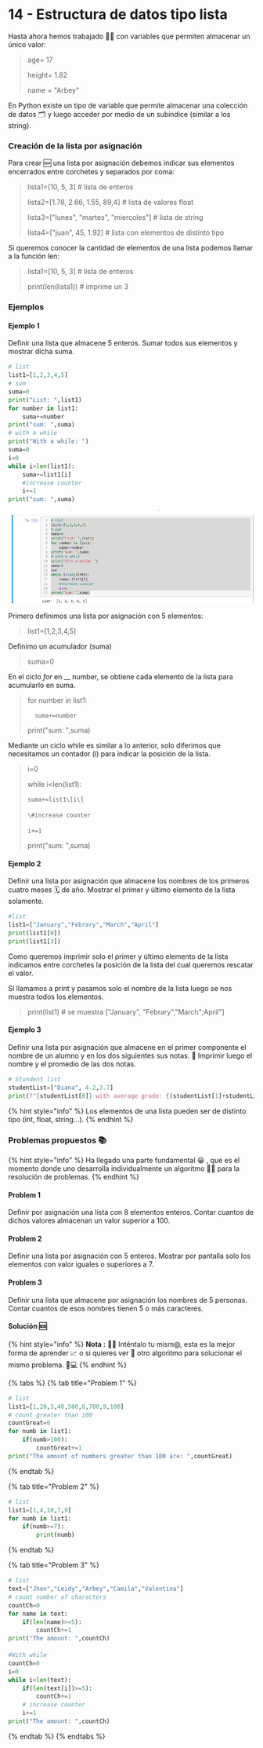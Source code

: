# 14 - Estructura de datos tipo lista

Hasta ahora hemos trabajado ✍🏾 con variables que permiten almacenar un único valor:

> age= 17
>
> height= 1.82
>
> name = "Arbey"

En Python existe un tipo de variable que permite almacenar una colección de datos 🗂 y luego acceder por medio de un subíndice \(similar a los string\).

### Creación de la lista por asignación

Para crear 🆕 una lista por asignación debemos indicar sus elementos encerrados entre corchetes y separados por coma:

> lista1=\[10, 5, 3\]                                        \# lista de enteros
>
> lista2=\[1.78, 2.66, 1.55, 89,4\]                \# lista de valores float
>
> lista3=\["lunes", "martes", "miercoles"\] \# lista de string
>
> lista4=\["juan", 45, 1.92\]                          \# lista con elementos de  distinto tipo

Si queremos conocer la cantidad de elementos de una lista podemos llamar a la función len:

> lista1=\[10, 5, 3\]   \# lista de enteros
>
> print\(len\(lista1\)\)  \# imprime un 3

### Ejemplos

#### Ejemplo 1

Definir una lista que almacene 5 enteros. Sumar todos sus elementos y mostrar dicha suma.

```python
# list
list1=[1,2,3,4,5]
# sum
suma=0
print("List: ",list1)
for number in list1:
    suma+=number
print("sum: ",suma)
# with a while
print("With a while: ")
suma=0
i=0
while i<len(list1):
    suma+=list1[i]
    #increase counter
    i+=1
print("sum: ",suma)
```

![Ejecuci&#xF3;n ejemplo 1](.gitbook/assets/image%20%2825%29.png)

Primero definimos una lista por asignación con 5 elementos:

> list1=\[1,2,3,4,5\]

Definimo un acumulador \(suma\) 

> suma=0

En el ciclo _for_  en __ number, se  obtiene cada elemento de la lista para acumularlo en suma.

> for number in list1: 
>
>       suma+=number 
>
> print\("sum: ",suma\)

Mediante un ciclo while es similar a lo anterior, solo diferimos que necesitamos un contador \(i\) para indicar la posición de la lista.

> i=0
>
> while i&lt;len\(list1\):
>
>     suma+=list1\[i\]
>
>     \#increase counter
>
>     i+=1
>
> print\("sum: ",suma\)

#### Ejemplo 2

Definir una lista por asignación que almacene los nombres de los primeros cuatro meses 🗓 de año. Mostrar el primer y último elemento de la lista solamente.

```python
#list
list1=["January","Febrary","March","April"]
print(list1[0])
print(list1[3])
```

Como queremos imprimir solo el primer y último elemento de la lista indicamos entre corchetes la posición de la lista del cual queremos rescatar el valor.

Si llamamos a print y pasamos solo el nombre de la lista luego se nos muestra todos los elementos.

> print\(list1\) \# se muestra \["January", "Febrary","March";April"\]

#### Ejemplo 3

Definir una lista por asignación que almacene en el primer componente el nombre de un alumno y en los dos siguientes sus notas. 📔 Imprimir luego el nombre y el promedio de las dos notas.

```python
# Stundent list
studentList=["Diana", 4.2,3.7]
print(f"{studentList[0]} with average grade: {(studentList[1]+studentList[2])/2}")
```

{% hint style="info" %}
Los elementos de una lista pueden ser de distinto tipo \(int, float, string...\).
{% endhint %}

### Problemas propuestos 📚 

{% hint style="info" %}
Ha llegado una parte fundamental 😀 , que es el momento donde uno desarrolla individualmente un algoritmo ✍🏾 para la resolución de problemas. 
{% endhint %}

#### Problem 1

Definir por asignación una lista con 8 elementos enteros. Contar cuantos de dichos valores almacenan un valor superior a 100.

#### Problem 2

Definir una lista por asignación con 5 enteros. Mostrar por pantalla solo los elementos con valor iguales o superiores a 7.

#### Problem 3

Definir una lista que almacene por asignación los nombres de 5 personas. Contar cuantos de esos nombres tienen 5 o más caracteres.

#### Solución 🆘 

{% hint style="info" %}
**Nota :** 👩🏫 Inténtalo tu mism@, esta es la mejor forma de aprender 📈  o si quieres ver 👀 otro algoritmo para solucionar el mismo problema. 👨💻
{% endhint %}

{% tabs %}
{% tab title="Problem 1" %}
```python
# list
list1=[1,20,3,40,500,6,700,9,100]
# count greater than 100
countGreat=0
for numb in list1:
    if(numb>100):
        countGreat+=1
print("The amount of numbers greater than 100 are: ",countGreat)  
```
{% endtab %}

{% tab title="Problem 2" %}
```python
# list
list1=[1,4,10,7,9]
for numb in list1:
    if(numb>=7):
        print(numb)
```
{% endtab %}

{% tab title="Problem 3" %}
```python
# list
text=["Jhon","Leidy","Arbey","Camila","Valentina"]
# count number of characters
countCh=0
for name in text:
    if(len(name)>=5):
        countCh+=1
print("The amount: ",countCh)

#With while
countCh=0
i=0
while i<len(text):
    if(len(text[i])>=5):
        countCh+=1
    # increase counter    
    i+=1
print("The amount: ",countCh)
```
{% endtab %}
{% endtabs %}







